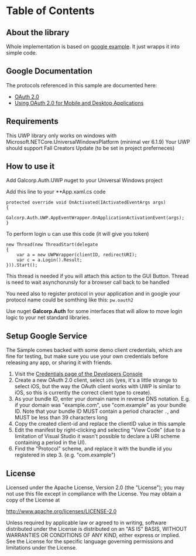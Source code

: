 ﻿Table of Contents
=================

About the library
-----------------
Whole implementation is based on [google example](https://github.com/googlesamples/oauth-apps-for-windows). It just wrapps it into simple code. 

Google Documentation
--------------------
The protocols referenced in this sample are documented here:

- [OAuth 2.0](https://developers.google.com/identity/protocols/OAuth2)
- [Using OAuth 2.0 for Mobile and Desktop Applications](https://developers.google.com/identity/protocols/OAuth2InstalledApp)

Requirements
------------
This UWP library only works on windows with Microsoft.NETCore.UniversalWindowsPlatform (minimal ver 6.1.9)
Your UWP should support Fall Creators Update (to be set in project preferneces)

How to use it
-------------
Add Galcorp.Auth.UWP nuget to your Universal Windows project

Add this line to your **App.xaml.cs code

```
protected override void OnActivated(IActivatedEventArgs args)
{
    Galcorp.Auth.UWP.AppEventWrapper.OnApplicationActivationEvent(args);
}
```

To perform login u can use this code (it will give you token)
```
new Thread(new ThreadStart(delegate
{
    var a = new UWPWrapper(clientID, redirectURI);
    var c = a.Login().Result;
})).Start();
```

This thread is needed if you will attach this action to the GUI Button. Thread is need to wait asynchorunsly for a browser call back to be handled

You need also to register protocol in your application and in google your protocol name could be somthing like this: 
`pw.oauth2`

Use nuget **Galcorp.Auth** for some interfaces that will allow to move login logic to your net standard libraries.

Setup Google Service
--------------------

The Sample comes backed with some demo client credentials, which are fine for
testing, but make sure you use your own credentials before releasing any app,
or sharing it with friends.

1. Visit the [Credentials page of the Developers Console](https://console.developers.google.com/apis/credentials?project=_)
2. Create a new OAuth 2.0 client, select `iOS` (yes, it's a little strange to
select iOS, but the way the OAuth client works with UWP is similar to iOS, 
so this is currently the correct client type to create).
3. As your bundle ID, enter your domain name in reverse DNS notation. E.g.
if your domain was "example.com", use "com.example" as your bundle ID.
Note that your bundle ID MUST contain a period character `.`, and MUST be
less than 39 characters long
4. Copy the created client-id and replace the clientID value in this sample
5. Edit the manifest by right-clicking and selecting "View Code" (due to a
limitation of Visual Studio it wasn't possible to declare a URI scheme
containing a period in the UI).
6. Find the "Protocol" scheme, and replace it with the bundle id you registered
in step 3. (e.g. "com.example")

License
-------------


Licensed under the Apache License, Version 2.0 (the "License"); you may not use this file except in compliance with the License. You may obtain a copy of the License at

http://www.apache.org/licenses/LICENSE-2.0

Unless required by applicable law or agreed to in writing, software distributed under the License is distributed on an "AS IS" BASIS, WITHOUT WARRANTIES OR CONDITIONS OF ANY KIND, either express or implied. See the License for the specific language governing permissions and limitations under the License.
